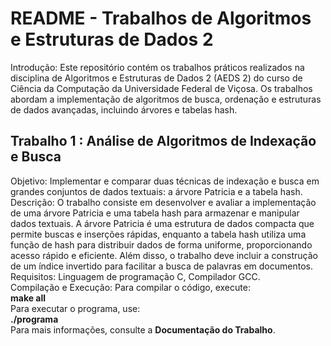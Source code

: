 # README - Trabalhos de Algoritmos e Estruturas de Dados 2
Introdução: Este repositório contém os trabalhos práticos realizados na disciplina de Algoritmos e Estruturas de Dados 2 (AEDS 2) do curso de Ciência da Computação da Universidade Federal de Viçosa. Os trabalhos abordam a implementação de algoritmos de busca, ordenação e estruturas de dados avançadas, incluindo árvores e tabelas hash.

## Trabalho 1 : Análise de Algoritmos de Indexação e Busca

Objetivo: Implementar e comparar duas técnicas de indexação e busca em grandes conjuntos de dados textuais: a árvore Patricia e a tabela hash.  
  Descrição: O trabalho consiste em desenvolver e avaliar a implementação de uma árvore Patricia e uma tabela hash para armazenar e manipular dados textuais. A árvore Patricia é uma estrutura de dados compacta que permite buscas e inserções rápidas, enquanto a tabela hash utiliza uma função de hash para distribuir dados de forma uniforme, proporcionando acesso rápido e eficiente. Além disso, o trabalho deve incluir a construção de um índice invertido para facilitar a busca de palavras em documentos.  
  Requisitos: Linguagem de programação C, Compilador GCC.  
Compilação e Execução: Para compilar o código, execute:  
**make all**  
Para executar o programa, use:  
**./programa**  
Para mais informações, consulte a **Documentação do Trabalho**.
